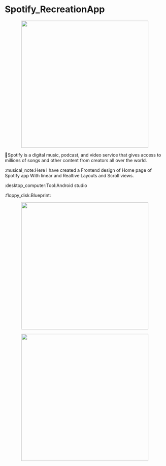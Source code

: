 # Spotify_RecreationApp
<p align="center">
  <img src="https://github.com/KiruthigaRavi/Spotify_RecreationApp/assets/104771518/01e363f3-3828-4bb5-a1f7-c6e509a0ae07" width="400" />
</p>
<p>

:musical_note:Spotify is a digital music, podcast, and video service that gives access to millions of songs and other content from creators all over the world.</p>
<p>:musical_note:Here I have created a Frontend design of Home page of Spotify app With linear and  Realtive Layouts and Scroll views.</p>
<p>:desktop_computer:Tool:Android studio</p>
:floppy_disk:Blueprint:




<p align="center"><img src="https://github.com/KiruthigaRavi/Spotify_RecreationApp/assets/104771518/b6e1b445-7d12-4bdf-883a-7801271b27e4" width="400" ></p>
<p align="center"><img src="https://github.com/KiruthigaRavi/Spotify_RecreationApp/assets/104771518/6986c38c-3ea0-4f6d-881e-83fc84701db5" width="400" ></p>
